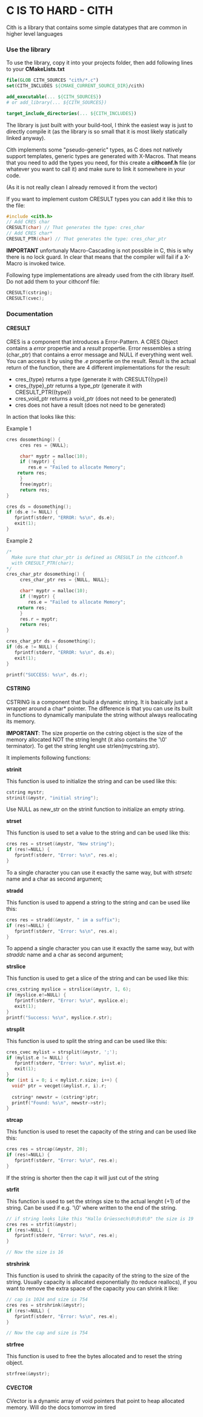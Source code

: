 # C IS TO HARD - CITH

Cith is a library that contains some simple datatypes that are common in higher level languages

### Use the library

To use the library, copy it into your projects folder,
then add following lines to your **CMakeLists.txt**

```cmake
file(GLOB CITH_SOURCES "cith/*.c")
set(CITH_INCLUDES ${CMAKE_CURRENT_SOURCE_DIR}/cith)

add_executable(... ${CITH_SOURCES})
# or add_library(... ${CITH_SOURCES})

target_include_directories(... ${CITH_INCLUDES})
```
The library is just built with your build-tool, I think the easiest way is just to directly compile it (as the library is so small that it is most likely statically linked anyway).

Cith implements some "pseudo-generic" types, as C does not natively support templates, generic types are generated with X-Macros. That means that you need to add the types you need, for this create a **cithconf.h** file (or whatever you want to call it) and make sure to link it somewhere in your code.

(As it is not really clean I already removed it from the vector)

If you want to implement custom CRESULT types you can add it like this to the file:

```c
#include <cith.h>
// Add CRES char
CRESULT(char) // That generates the type: cres_char
// Add CRES char*
CRESULT_PTR(char) // That generates the type: cres_char_ptr
```

**IMPORTANT** unfortunaly Macro-Cascading is not possible in C, this is why there is no lock guard. In clear that means that the compiler will fail if a X-Macro is invoked twice.

Following type implementations are already used from the cith library itself. Do not add them to your cithconf file:

```c
CRESULT(cstring);
CRESULT(cvec);
```

### Documentation

#### CRESULT

CRES is a component that introduces a Error-Pattern. A CRES Object contains a *error* propertie and a *result* propertie.
Error ressembles a string (char_ptr) that contains a error message and NULL if everything went well. You can access it by using the *.e* propertie on the result.
Result is the actual return of the function, there are 4 different implementations for the result:
 - cres_{type} 	     returns a type 	     (generate it with CRESULT({type})
 - cres_{type}_ptr   returns a type_ptr      (generate it with CRESULT_PTR({type})
 - cres_void_ptr     returns a void_ptr	     (does not need to be generated)
 - cres		     does not have a result  (does not need to be generated)

In action that looks like this:

Example 1
```c
cres dosomething() {
     cres res = {NULL};

     char* myptr = malloc(10);
     if (!myptr) {
     	res.e = "Failed to allocate Memory";
	return res;
     }
     free(myptr);
     return res;
}

cres ds = dosomething();
if (ds.e != NULL) {
   fprintf(stderr, "ERROR: %s\n", ds.e);
   exit(1);
}
```

Example 2
```c
/*
  Make sure that char_ptr is defined as CRESULT in the cithconf.h
  with CRESULT_PTR(char);
*/
cres_char_ptr dosomething() {
     cres_char_ptr res = {NULL, NULL};

     char* myptr = malloc(10);
     if (!myptr) {
     	res.e = "Failed to allocate Memory";
	return res;
     }
     res.r = myptr;
     return res;
}

cres_char_ptr ds = dosomething();
if (ds.e != NULL) {
   fprintf(stderr, "ERROR: %s\n", ds.e);
   exit(1);
}

printf("SUCCESS: %s\n", ds.r);
```


#### CSTRING

CSTRING is a component that build a dynamic string. It is basically just a wrapper around a char* pointer. The difference is that you can use its built in functions to dynamically manipulate the string without always reallocating its memory.

**IMPORTANT**: The size propertie on the cstring object is the size of the memory allocated NOT the string lenght (it also contains the '\0' terminator). To get the string lenght use strlen(mycstring.str).

It implements following functions:

**strinit**

This function is used to initialize the string and can be used like this:

```c
cstring mystr;
strinit(&mystr, "initial string");
```

Use NULL as new_str on the strinit function to initialize an empty string.

**strset**

This function is used to set a value to the string and can be used like this:

```c
cres res = strset(&mystr, "New string");
if (res!=NULL) {
   fprintf(stderr, "Error: %s\n", res.e);
}
```

To a single character you can use it exactly the same way, but with *strsetc* name and a char as second argument;

**stradd**

This function is used to append a string to the string and can be used like this:

```c
cres res = stradd(&mystr, " im a suffix");
if (res!=NULL) {
   fprintf(stderr, "Error: %s\n", res.e);
}
```

To append a single character you can use it exactly the same way, but with *straddc* name and a char as second argument;

**strslice**

This function is used to get a slice of the string and can be used like this:

```c
cres_cstring myslice = strslice(&mystr, 1, 6);
if (myslice.e!=NULL) {
   fprintf(stderr, "Error: %s\n", myslice.e);
   exit(1);
}
printf("Success: %s\n", myslice.r.str);
```

**strsplit**

This function is used to split the string and can be used like this:

```c
cres_cvec mylist = strsplit(&mystr, ';');
if (mylist.e != NULL) {
   fprintf(stderr, "Error: %s\n", mylist.e);
   exit(1);
}
for (int i = 0; i < mylist.r.size; i++) {
  void* ptr = vecget(&mylist.r, i).r;
    
  cstring* newstr = (cstring*)ptr;
  printf("Found: %s\n", newstr->str);
}
```

**strcap**

This function is used to reset the capacity of the string and can be used like this:

```c
cres res = strcap(&mystr, 20);
if (res!=NULL) {
   fprintf(stderr, "Error: %s\n", res.e);
}
```

If the string is shorter then the cap it will just cut of the string

**strfit**

This function is used to set the strings size to the actual lenght (+1) of the string. Can be used if e.g. '\0' where written to the end of the string.

```c
// if string looks like this "Hallo Grüessech\0\0\0\0" the size is 19
cres res = strfit(&mystr);
if (res!=NULL) {
   fprintf(stderr, "Error: %s\n", res.e);
}

// Now the size is 16
```


**strshrink**

This function is used to shrink the capacity of the string to the size of the string.
Usually capacity is allocated exponentially (to reduce reallocs), if you want to
remove the extra space of the capacity you can shrink it like:


```c
// cap is 1024 and size is 754
cres res = strshrink(&mystr);
if (res!=NULL) {
   fprintf(stderr, "Error: %s\n", res.e);
}

// Now the cap and size is 754
```

**strfree**

This function is used to free the bytes allocated and to reset the string object.


```c
strfree(&mystr);
```


#### CVECTOR

CVector is a dynamic array of void pointers that point to heap allocated memory.
Will do the docs tomorrow im tired
